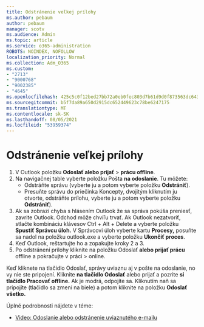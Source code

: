 ```yaml
---
title: Odstránenie veľkej prílohy
ms.author: pebaum
author: pebaum
manager: scotv
ms.audience: Admin
ms.topic: article
ms.service: o365-administration
ROBOTS: NOINDEX, NOFOLLOW
localization_priority: Normal
ms.collection: Adm_O365
ms.custom:
- "2713"
- "9000768"
- "9002385"
- "4645"
ms.openlocfilehash: 425c5c0f12bed27bb72a0eb0fec803d7b61d9d0f873563dc6439cbfda9fdd08c
ms.sourcegitcommit: b5f7da89a650d2915dc652449623c78be6247175
ms.translationtype: MT
ms.contentlocale: sk-SK
ms.lasthandoff: 08/05/2021
ms.locfileid: "53959374"
---
```

# <a name="remove-the-large-attachment"></a>Odstránenie veľkej prílohy

1. V Outlook položku **Odoslať alebo prijať**  >  **prácu offline**. 
2. Na navigačnej table vyberte položku Pošta **na odoslanie**. Tu môžete: 
    - Odstráňte správu (vyberte ju a potom vyberte položku **Odstrániť**).
    - Presuňte správu do priečinka Koncepty, dvojitým kliknutím ju otvorte, odstráňte prílohu, vyberte ju a potom vyberte položku **Odstrániť**).
3. Ak sa zobrazí chyba s hlásením Outlook že sa správa pokúša preniesť, zavrite Outlook. Odchod môže chvíľu trvať. Ak Outlook nezatvoriť, stlačte kombináciu klávesov Ctrl + Alt + Delete a vyberte položku **Spustiť Správcu úloh.** V Správcovi úloh vyberte kartu **Procesy,** posuňte sa nadol na položku outlook.exe a vyberte položku **Ukončiť proces**.
4. Keď Outlook, reštartujte ho a zopakujte kroky 2 a 3. 
5. Po odstránení prílohy kliknite na položku Odoslať **alebo prijať prácu** offline a pokračujte v práci  >   online. 

Keď kliknete na tlačidlo Odoslať, správy uviaznu aj v pošte na odoslanie, no vy nie ste pripojení. Kliknite **na tlačidlo Odoslať** alebo prijať a pozrite **si tlačidlo Pracovať offline.** Ak je modrá, odpojíte sa. Kliknutím naň sa pripojíte (tlačidlo sa zmení na biele) a potom kliknite na položku **Odoslať všetko.**
 
 Úplné podrobnosti nájdete v téme:
- [Video: Odoslanie alebo odstránenie uviaznutého e-mailu](https://support.office.com/article/Video-Send-or-delete-an-email-stuck-in-your-outbox-26d5d34a-4e5f-444a-a9e8-44db04a94dec) 